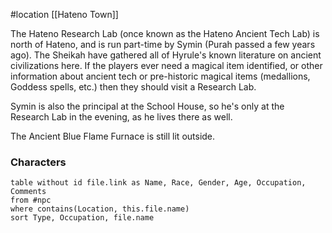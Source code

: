  #location [[Hateno Town]]

The Hateno Research Lab (once known as the Hateno Ancient Tech Lab) is north of Hateno, and is run part-time by Symin (Purah passed a few years ago). The Sheikah have gathered all of Hyrule's known literature on ancient civilizations here. If the players ever need a magical item identified, or other information about ancient tech or pre-historic magical items (medallions, Goddess spells, etc.) then they should visit a Research Lab.

Symin is also the principal at the School House, so he's only at the Research Lab in the evening, as he lives there as well.

The Ancient Blue Flame Furnace is still lit outside.

### Characters
```dataview
table without id file.link as Name, Race, Gender, Age, Occupation, Comments
from #npc
where contains(Location, this.file.name)
sort Type, Occupation, file.name
```
